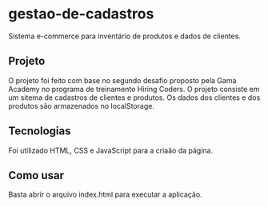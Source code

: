 # gestao-de-cadastros
Sistema e-commerce para inventário de produtos e dados de clientes.

## Projeto
O projeto foi feito com base no segundo desafio proposto pela Gama Academy no programa de treinamento Hiring Coders. O projeto consiste em um sitema de cadastros de clientes e produtos. Os dados dos clientes e dos produtos são armazenados no localStorage.

## Tecnologias
Foi utilizado HTML, CSS e JavaScript para a criaão da página.

## Como usar
Basta abrir o arquivo index.html para executar a aplicação.
